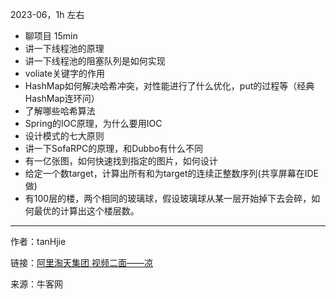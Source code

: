 2023-06，1h 左右

+ 聊项目 15min
+ 讲一下线程池的原理
+ 讲一下线程池的阻塞队列是如何实现
+ voliate关键字的作用
+ HashMap如何解决哈希冲突，对性能进行了什么优化，put的过程等（经典HashMap连环问）
+ 了解哪些哈希算法
+ Spring的IOC原理，为什么要用IOC
+ 设计模式的七大原则
+ 讲一下SofaRPC的原理，和Dubbo有什么不同
+ 有一亿张图，如何快速找到指定的图片，如何设计
+ 给定一个数target，计算出所有和为target的连续正整数序列(共享屏幕在IDE做)
+ 有100层的楼，两个相同的玻璃球，假设玻璃球从某一层开始掉下去会碎，如何最优的计算出这个楼层数。

------
作者：tanHjie

链接：[阿里淘天集团 视频二面——凉](https://www.nowcoder.com/feed/main/detail/2316ce9232d34fbfbb93fcd7e77cc55f)

来源：牛客网